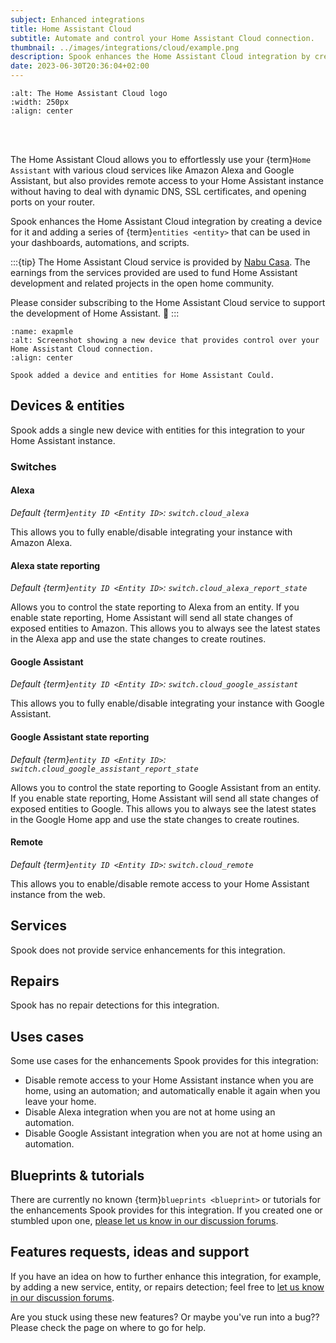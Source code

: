 ```yaml
---
subject: Enhanced integrations
title: Home Assistant Cloud
subtitle: Automate and control your Home Assistant Cloud connection.
thumbnail: ../images/integrations/cloud/example.png
description: Spook enhances the Home Assistant Cloud integration by creating a device for it and adding a series of entities that, for example, provide control over enabling and disabling cloud connections.
date: 2023-06-30T20:36:04+02:00
---
```


```{image} https://brands.home-assistant.io/cloud/logo.png
:alt: The Home Assistant Cloud logo
:width: 250px
:align: center
```

<br><br>

The Home Assistant Cloud allows you to effortlessly use your {term}`Home Assistant` with various cloud services like Amazon Alexa and Google Assistant, but also provides remote access to your Home Assistant instance without having to deal with dynamic DNS, SSL certificates, and opening ports on your router.

Spook enhances the Home Assistant Cloud integration by creating a device for it and adding a series of {term}`entities <entity>` that can be used in your dashboards, automations, and scripts.

:::{tip}
The Home Assistant Cloud service is provided by [Nabu Casa](https://www.nabucasa.com). The earnings from the services provided are used to fund Home Assistant development and related projects in the open home community.

Please consider subscribing to the Home Assistant Cloud service to support the development of Home Assistant. 🙏
:::

```{figure} ../images/integrations/cloud/example.png
:name: exapmle
:alt: Screenshot showing a new device that provides control over your Home Assistant Cloud connection.
:align: center

Spook added a device and entities for Home Assistant Could.
```

## Devices & entities

Spook adds a single new device with entities for this integration to your Home Assistant instance.

### Switches

#### Alexa

_Default {term}`entity ID <Entity ID>`: `switch.cloud_alexa`_

This allows you to fully enable/disable integrating your instance with Amazon Alexa.

#### Alexa state reporting

_Default {term}`entity ID <Entity ID>`: `switch.cloud_alexa_report_state`_

Allows you to control the state reporting to Alexa from an entity. If you enable state reporting, Home Assistant will send all state changes of exposed entities to Amazon. This allows you to always see the latest states in the Alexa app and use the state changes to create routines.

#### Google Assistant

_Default {term}`entity ID <Entity ID>`: `switch.cloud_google_assistant`_

This allows you to fully enable/disable integrating your instance with Google Assistant.

#### Google Assistant state reporting

_Default {term}`entity ID <Entity ID>`: `switch.cloud_google_assistant_report_state`_

Allows you to control the state reporting to Google Assistant from an entity. If you enable state reporting, Home Assistant will send all state changes of exposed entities to Google. This allows you to always see the latest states in the Google Home app and use the state changes to create routines.

#### Remote

_Default {term}`entity ID <Entity ID>`: `switch.cloud_remote`_

This allows you to enable/disable remote access to your Home Assistant instance from the web.

## Services

Spook does not provide service enhancements for this integration.

## Repairs

Spook has no repair detections for this integration.

## Uses cases

Some use cases for the enhancements Spook provides for this integration:

- Disable remote access to your Home Assistant instance when you are home, using an automation; and automatically enable it again when you leave your home.
- Disable Alexa integration when you are not at home using an automation.
- Disable Google Assistant integration when you are not at home using an automation.

## Blueprints & tutorials

There are currently no known {term}`blueprints <blueprint>` or tutorials for the enhancements Spook provides for this integration. If you created one or stumbled upon one, [please let us know in our discussion forums](https://github.com/frenck/spook/discussions).

## Features requests, ideas and support

If you have an idea on how to further enhance this integration, for example, by adding a new service, entity, or repairs detection; feel free to [let us know in our discussion forums](https://github.com/frenck/spook/discussions).

Are you stuck using these new features? Or maybe you've run into a bug?? Please check the [](../support) page on where to go for help.
